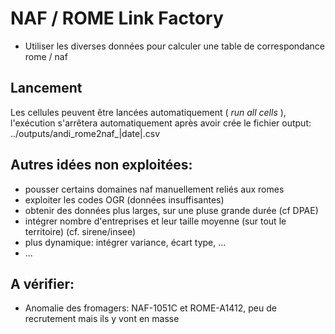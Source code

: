 # NAF / ROME Link Factory
* Utiliser les diverses données pour calculer une table de correspondance rome / naf

## Lancement
Les cellules peuvent être lancées automatiquement ( _run all cells_ ), l'exécution s'arrêtera automatiquement après avoir crée le fichier output: ../outputs/andi_rome2naf_|date|.csv


## Autres idées non exploitées:
- pousser certains domaines naf manuellement reliés aux romes
- exploiter les codes OGR (données insuffisantes)
- obtenir des données plus larges, sur une pluse grande durée (cf DPAE)
- intégrer nombre d'entreprises et leur taille moyenne (sur tout le territoire) (cf. sirene/insee)
- plus dynamique: intégrer variance, écart type, ...
- ...

## A vérifier:
- Anomalie des fromagers: NAF-1051C et ROME-A1412, peu de recrutement mais ils y vont en masse
